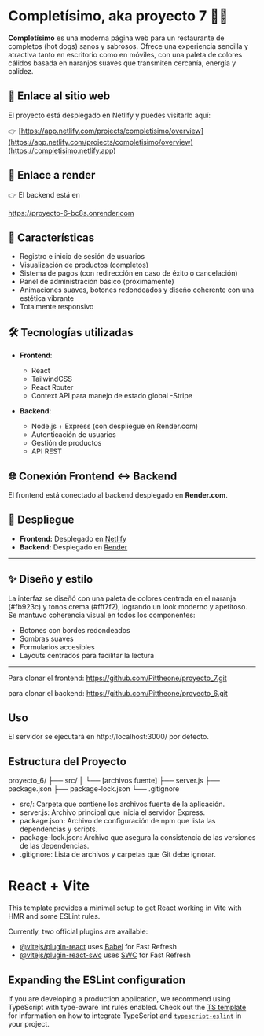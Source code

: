 # Completísimo, aka proyecto 7 🌭🔥

**Completísimo** es una moderna página web para un restaurante de completos (hot dogs) sanos y sabrosos. Ofrece una experiencia sencilla y atractiva tanto en escritorio como en móviles, con una paleta de colores cálidos basada en naranjos suaves que transmiten cercanía, energía y calidez.

## 🔗 Enlace al sitio web

El proyecto está desplegado en Netlify y puedes visitarlo aquí:

👉 [https://app.netlify.com/projects/completisimo/overview](https://app.netlify.com/projects/completisimo/overview) (https://completisimo.netlify.app)


## 🔗 Enlace a render

👉 El backend está en

https://proyecto-6-bc8s.onrender.com

## 🧩 Características

- Registro e inicio de sesión de usuarios
- Visualización de productos (completos)
- Sistema de pagos (con redirección en caso de éxito o cancelación)
- Panel de administración básico (próximamente)
- Animaciones suaves, botones redondeados y diseño coherente con una estética vibrante
- Totalmente responsivo

## 🛠️ Tecnologías utilizadas

- **Frontend**:
  - React
  - TailwindCSS
  - React Router
  - Context API para manejo de estado global
  -Stripe

- **Backend**:
  - Node.js + Express (con despliegue en Render.com)
  - Autenticación de usuarios
  - Gestión de productos
  - API REST

## 🌐 Conexión Frontend ↔ Backend

El frontend está conectado al backend desplegado en **Render.com**. 

## 🚀 Despliegue

- **Frontend:** Desplegado en [Netlify](https://www.netlify.com/)
- **Backend:** Desplegado en [Render](https://render.com/)

---

## ✨ Diseño y estilo

La interfaz se diseñó con una paleta de colores centrada en el naranja (#fb923c) y tonos crema (#fff7f2), logrando un look moderno y apetitoso. Se mantuvo coherencia visual en todos los componentes:

- Botones con bordes redondeados
- Sombras suaves
- Formularios accesibles
- Layouts centrados para facilitar la lectura

---
Para clonar el frontend:
https://github.com/Pittheone/proyecto_7.git

para clonar el backend:
https://github.com/Pittheone/proyecto_6.git



## Uso

El servidor se ejecutará en http://localhost:3000/ por defecto.

## Estructura del Proyecto

proyecto_6/
├── src/
│   └── [archivos fuente]
├── server.js
├── package.json
├── package-lock.json
└── .gitignore


* src/: Carpeta que contiene los archivos fuente de la aplicación.
* server.js: Archivo principal que inicia el servidor Express.
* package.json: Archivo de configuración de npm que lista las dependencias y scripts.
* package-lock.json: Archivo que asegura la consistencia de las versiones de las dependencias.
* .gitignore: Lista de archivos y carpetas que Git debe ignorar.




# React + Vite

This template provides a minimal setup to get React working in Vite with HMR and some ESLint rules.

Currently, two official plugins are available:

- [@vitejs/plugin-react](https://github.com/vitejs/vite-plugin-react/blob/main/packages/plugin-react) uses [Babel](https://babeljs.io/) for Fast Refresh
- [@vitejs/plugin-react-swc](https://github.com/vitejs/vite-plugin-react/blob/main/packages/plugin-react-swc) uses [SWC](https://swc.rs/) for Fast Refresh

## Expanding the ESLint configuration

If you are developing a production application, we recommend using TypeScript with type-aware lint rules enabled. Check out the [TS template](https://github.com/vitejs/vite/tree/main/packages/create-vite/template-react-ts) for information on how to integrate TypeScript and [`typescript-eslint`](https://typescript-eslint.io) in your project.
